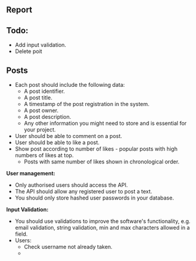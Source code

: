 ## Report

## Todo:
- Add input validation.
- Delete poit


## Posts
- Each post should include the following data: 
	- A post identifier. 
	- A post title. 
	- A timestamp of the post registration in the system. 
	- A post owner. 
	- A post description. 
	- Any other information you might need to store and is essential for your project.
- User should be able to comment on a post.
- User should be able to like a post.
- Show post according to number of likes - popular posts with high numbers of likes at top.
	- Posts with same number of likes shown in chronological order.


**User management:**
- Only authorised users should access the API. 
- The API should allow any registered user to post a text. 
- You should only store hashed user passwords in your database.


**Input Validation:**
- You should use validations to improve the software's functionality, e.g. email validation, string validation, min and max characters allowed in a field. 
- Users:
	- Check username not already taken.
	- 
